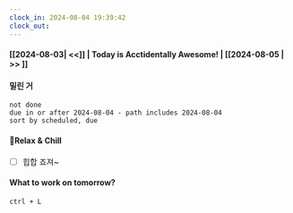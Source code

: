 ```yaml
---
clock_in: 2024-08-04 19:39:42
clock_out: 
---
```

#### [[2024-08-03| <<]] | **Today is Acctidentally Awesome!** | [[2024-08-05 | >> ]]

#### 밀린 거
```tasks
not done 
due in or after 2024-08-04 - path includes 2024-08-04 
sort by scheduled, due
```

#### 🍻Relax & Chill 
- [ ] 힙합 죠져~



#### What to work on tomorrow?
`ctrl + L`
